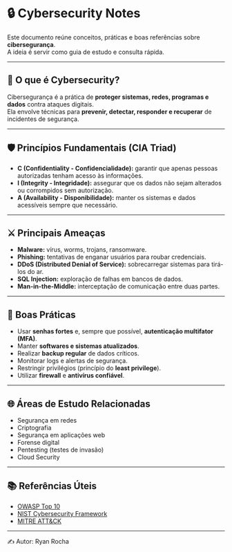 # 🔒 Cybersecurity Notes

Este documento reúne conceitos, práticas e boas referências sobre **cibersegurança**.  
A ideia é servir como guia de estudo e consulta rápida.

---

## 📌 O que é Cybersecurity?
Cibersegurança é a prática de **proteger sistemas, redes, programas e dados** contra ataques digitais.  
Ela envolve técnicas para **prevenir, detectar, responder e recuperar** de incidentes de segurança.

---

## 🛡️ Princípios Fundamentais (CIA Triad)

- **C (Confidentiality - Confidencialidade):** garantir que apenas pessoas autorizadas tenham acesso às informações.  
- **I (Integrity - Integridade):** assegurar que os dados não sejam alterados ou corrompidos sem autorização.  
- **A (Availability - Disponibilidade):** manter os sistemas e dados acessíveis sempre que necessário.  

---

## ⚔️ Principais Ameaças
- **Malware:** vírus, worms, trojans, ransomware.  
- **Phishing:** tentativas de enganar usuários para roubar credenciais.  
- **DDoS (Distributed Denial of Service):** sobrecarregar sistemas para tirá-los do ar.  
- **SQL Injection:** exploração de falhas em bancos de dados.  
- **Man-in-the-Middle:** interceptação de comunicação entre duas partes.  

---

## 🔧 Boas Práticas
- Usar **senhas fortes** e, sempre que possível, **autenticação multifator (MFA)**.  
- Manter **softwares e sistemas atualizados**.  
- Realizar **backup regular** de dados críticos.  
- Monitorar logs e alertas de segurança.  
- Restringir privilégios (princípio do **least privilege**).  
- Utilizar **firewall** e **antivírus confiável**.  

---

## 🌐 Áreas de Estudo Relacionadas
- Segurança em redes  
- Criptografia  
- Segurança em aplicações web  
- Forense digital  
- Pentesting (testes de invasão)  
- Cloud Security  

---

## 📚 Referências Úteis
- [OWASP Top 10](https://owasp.org/www-project-top-ten/)  
- [NIST Cybersecurity Framework](https://www.nist.gov/cyberframework)  
- [MITRE ATT&CK](https://attack.mitre.org/)  

---

✍️ Autor: Ryan Rocha
